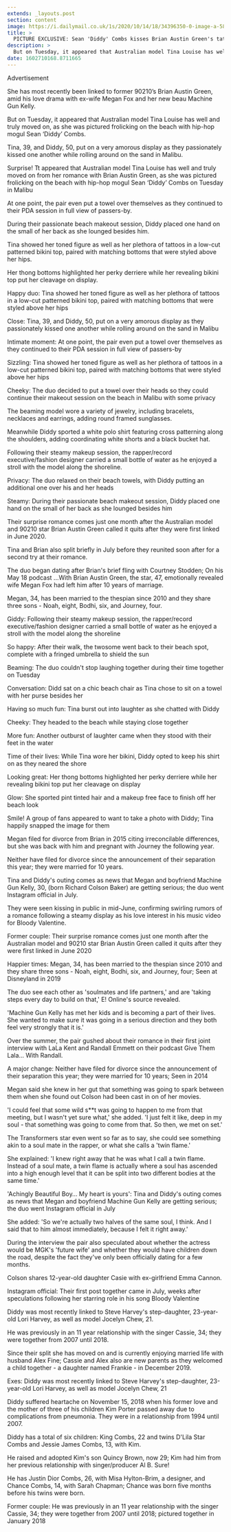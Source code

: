 ```yaml
--- 
extends: _layouts.post 
section: content 
image: https://i.dailymail.co.uk/1s/2020/10/14/18/34396350-0-image-a-58_1602698210357.jpg 
title: > 
  PICTURE EXCLUSIVE: Sean 'Diddy' Combs kisses Brian Austin Green's tattooed model ex Tina Louise 
description: > 
  But on Tuesday, it appeared that Australian model Tina Louise has well and truly moved on, as she was pictured frolicking on the beach with hip-hop mogul Sean ‘Diddy’ Combs.Tina, 39, and Diddy, 50, put on a very amorous display as they passionately kissed one another while rolling around on the sand in Malibu.During their passionate beach makeout session, Diddy placed one hand on the small of her back as she lounged besides him.Tina and Brian also split briefly in July before they reunited soon after for a second try at their romance.Diddy has a total of six children: King Combs, 22 and twins D'Lila Star Combs and Jessie James Combs, 13, with Kim. 
date: 1602710168.8711665 
--- 
```

Advertisement

She has most recently been linked to former 90210’s Brian Austin Green, amid his love drama with ex-wife Megan Fox and her new beau Machine Gun Kelly.

But on Tuesday, it appeared that Australian model Tina Louise has well and truly moved on, as she was pictured frolicking on the beach with hip-hop mogul Sean ‘Diddy’ Combs.

Tina, 39, and Diddy, 50, put on a very amorous display as they passionately kissed one another while rolling around on the sand in Malibu.

Surprise! Tt appeared that Australian model Tina Louise has well and truly moved on from her romance with Brian Austin Green, as she was pictured frolicking on the beach with hip-hop mogul Sean ‘Diddy’ Combs on Tuesday in Malibu

At one point, the pair even put a towel over themselves as they continued to their PDA session in full view of passers-by.

During their passionate beach makeout session, Diddy placed one hand on the small of her back as she lounged besides him.

Tina showed her toned figure as well as her plethora of tattoos in a low-cut patterned bikini top, paired with matching bottoms that were styled above her hips.

Her thong bottoms highlighted her perky derriere while her revealing bikini top put her cleavage on display.

Happy duo: Tina showed her toned figure as well as her plethora of tattoos in a low-cut patterned bikini top, paired with matching bottoms that were styled above her hips

Close: Tina, 39, and Diddy, 50, put on a very amorous display as they passionately kissed one another while rolling around on the sand in Malibu

Intimate moment: At one point, the pair even put a towel over themselves as they continued to their PDA session in full view of passers-by

Sizzling: Tina showed her toned figure as well as her plethora of tattoos in a low-cut patterned bikini top, paired with matching bottoms that were styled above her hips

Cheeky: The duo decided to put a towel over their heads so they could continue their makeout session on the beach in Malibu with some privacy

The beaming model wore a variety of jewelry, including bracelets, necklaces and earrings, adding round framed sunglasses.

Meanwhile Diddy sported a white polo shirt featuring cross patterning along the shoulders, adding coordinating white shorts and a black bucket hat.

Following their steamy makeup session, the rapper/record executive/fashion designer carried a small bottle of water as he enjoyed a stroll with the model along the shoreline.

Privacy: The duo relaxed on their beach towels, with Diddy putting an additional one over his and her heads

Steamy: During their passionate beach makeout session, Diddy placed one hand on the small of her back as she lounged besides him

Their surprise romance comes just one month after the Australian model and 90210 star Brian Austin Green called it quits after they were first linked in June 2020.

Tina and Brian also split briefly in July before they reunited soon after for a second try at their romance.

The duo began dating after Brian's brief fling with Courtney Stodden; On his May 18 podcast ...With Brian Austin Green, the star, 47, emotionally revealed wife Megan Fox had left him after 10 years of marriage.

Megan, 34, has been married to the thespian since 2010 and they share three sons - Noah, eight, Bodhi, six, and Journey, four.

Giddy: Following their steamy makeup session, the rapper/record executive/fashion designer carried a small bottle of water as he enjoyed a stroll with the model along the shoreline

So happy: After their walk, the twosome went back to their beach spot, complete with a fringed umbrella to shield the sun

Beaming: The duo couldn't stop laughing together during their time together on Tuesday

Conversation: Didd sat on a chic beach chair as Tina chose to sit on a towel with her purse besides her

Having so much fun: Tina burst out into laughter as she chatted with Diddy

Cheeky: They headed to the beach while staying close together

More fun: Another outburst of laughter came when they stood with their feet in the water

Time of their lives: While Tina wore her bikini, Diddy opted to keep his shirt on as they neared the shore

Looking great: Her thong bottoms highlighted her perky derriere while her revealing bikini top put her cleavage on display

Glow: She sported pint tinted hair and a makeup free face to finish off her beach look

Smile! A group of fans appeared to want to take a photo with Diddy; Tina happily snapped the image for them

Megan filed for divorce from Brian in 2015 citing irreconcilable differences, but she was back with him and pregnant with Journey the following year.

Neither have filed for divorce since the announcement of their separation this year; they were married for 10 years.

Tina and Diddy's outing comes as news that Megan and boyfriend Machine Gun Kelly, 30, (born Richard Colson Baker) are getting serious; the duo went Instagram official in July.

They were seen kissing in public in mid-June, confirming swirling rumors of a romance following a steamy display as his love interest in his music video for Bloody Valentine.

Former couple: Their surprise romance comes just one month after the Australian model and 90210 star Brian Austin Green called it quits after they were first linked in June 2020

Happier times: Megan, 34, has been married to the thespian since 2010 and they share three sons - Noah, eight, Bodhi, six, and Journey, four; Seen at Disneyland in 2019

The duo see each other as 'soulmates and life partners,' and are 'taking steps every day to build on that,' E! Online's source revealed.

'Machine Gun Kelly has met her kids and is becoming a part of their lives. She wanted to make sure it was going in a serious direction and they both feel very strongly that it is.'

Over the summer, the pair gushed about their romance in their first joint interview with LaLa Kent and Randall Emmett on their podcast Give Them Lala... With Randall.

A major change: Neither have filed for divorce since the announcement of their separation this year; they were married for 10 years; Seen in 2014

Megan said she knew in her gut that something was going to spark between them when she found out Colson had been cast in on of her movies.

'I could feel that some wild s**t was going to happen to me from that meeting, but I wasn't yet sure what,' she added. 'I just felt it like, deep in my soul - that something was going to come from that. So then, we met on set.'

The Transformers star even went so far as to say, she could see something akin to a soul mate in the rapper, or what she calls a 'twin flame.'

She explained: 'I knew right away that he was what I call a twin flame. Instead of a soul mate, a twin flame is actually where a soul has ascended into a high enough level that it can be split into two different bodies at the same time.'

'Achingly Beautiful Boy… My heart is yours': Tina and Diddy's outing comes as news that Megan and boyfriend Machine Gun Kelly are getting serious; the duo went Instagram official in July

She added: 'So we're actually two halves of the same soul, I think. And I said that to him almost immediately, because I felt it right away.'

During the interview the pair also speculated about whether the actress would be MGK's 'future wife' and whether they would have children down the road, despite the fact they've only been officially dating for a few months.

Colson shares 12-year-old daughter Casie with ex-girlfriend Emma Cannon.

Instagram official: Their first post together came in July, weeks after speculations following her starring role in his song Bloody Valentine

Diddy was most recently linked to Steve Harvey's step-daughter, 23-year-old Lori Harvey, as well as model Jocelyn Chew, 21.

He was previously in an 11 year relationship with the singer Cassie, 34; they were together from 2007 until 2018.

Since their split she has moved on and is currently enjoying married life with husband Alex Fine; Cassie and Alex also are new parents as they welcomed a child together - a daughter named Frankie - in December 2019.

Exes: Diddy was most recently linked to Steve Harvey's step-daughter, 23-year-old Lori Harvey, as well as model Jocelyn Chew, 21

Diddy suffered heartache on November 15, 2018 when his former love and the mother of three of his children Kim Porter passed away due to complications from pneumonia. They were in a relationship from 1994 until 2007.

Diddy has a total of six children: King Combs, 22 and twins D'Lila Star Combs and Jessie James Combs, 13, with Kim.

He raised and adopted Kim's son Quincy Brown, now 29; Kim had him from her previous relationship with singer/producer Al B. Sure!

He has Justin Dior Combs, 26, with Misa Hylton-Brim, a designer, and Chance Combs, 14, with Sarah Chapman; Chance was born five months before his twins were born.

Former couple: He was previously in an 11 year relationship with the singer Cassie, 34; they were together from 2007 until 2018; pictured together in January 2018